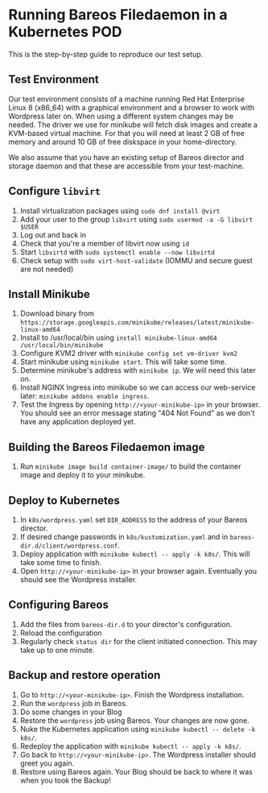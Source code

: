 # Running Bareos Filedaemon in a Kubernetes POD

This is the step-by-step guide to reproduce our test setup.

## Test Environment
Our test environment consists of a machine running Red Hat Enterprise Linux 8 (x86_64) with a graphical environment and a browser to work with Wordpress later on. When using a different system changes may be needed.
The driver we use for minikube will fetch disk images and create a KVM-based virtual machine. For that you will need at least 2 GB of free memory and around 10 GB of free diskspace in your home-directory.

We also assume that you have an existing setup of Bareos director and storage daemon and that these are accessible from your test-machine.

## Configure `libvirt`
1. Install virtualization packages using `sudo dnf install @virt`
2. Add your user to the group `libvirt` using `sudo usermod -a -G libvirt $USER`
3. Log out and back in
4. Check that you're a member of libvirt now using `id`
5. Start `libvirtd` with `sudo systemctl enable --now libvirtd`
6. Check setup with `sudo virt-host-validate` (IOMMU and secure guest are not needed)

## Install Minikube
1. Download binary from `https://storage.googleapis.com/minikube/releases/latest/minikube-linux-amd64`
2. Install to /usr/local/bin using `install minikube-linux-amd64 /usr/local/bin/minikube`
3. Configure KVM2 driver with `minikube config set vm-driver kvm2`
4. Start minikube using `minikube start`. This will take some time.
5. Determine minikube's address with `minikube ip`. We will need this later on.
6. Install NGINX Ingress into minikube so we can access our web-service later: `minikube addons enable ingress`.
7. Test the Ingress by opening `http://<your-minikube-ip>` in your browser. You should see an error message stating "404 Not Found" as we don't have any application deployed yet.

## Building the Bareos Filedaemon image
1. Run `minikube image build container-image/` to build the container image and deploy it to your minikube.

## Deploy to Kubernetes
1. In `k8s/wordpress.yaml` set `DIR_ADDRESS` to the address of your Bareos director.
2. If desired change passwords in `k8s/kustomization.yaml` and in `bareos-dir.d/client/wordpress.conf`.
3. Deploy application with `minikube kubectl -- apply -k k8s/`. This will take some time to finish.
4. Open `http://<your-minikube-ip>` in your browser again. Eventually you should see the Wordpress installer.

## Configuring Bareos
1. Add the files from `bareos-dir.d` to your director's configuration.
2. Reload the configuration
3. Regularly check `status dir` for the client initiated connection. This may take up to one minute.

## Backup and restore operation
1. Go to `http://<your-minikube-ip>`. Finish the Wordpress installation.
2. Run the `wordpress` job in Bareos.
3. Do some changes in your Blog
4. Restore the `wordpress` job using Bareos. Your changes are now gone.
5. Nuke the Kubernetes application using `minikube kubectl -- delete -k k8s/`.
6. Redeploy the application with `minikube kubectl -- apply -k k8s/`.
7. Go back to `http://<your-minikube-ip>`. The Wordpress installer should greet you again.
8. Restore using Bareos again. Your Blog should be back to where it was when you took the Backup!

